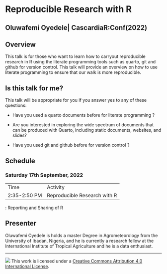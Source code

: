 # Reproducible Research with R

<a href='https://cascadiarconf.com/img/logo_2022.png' align="right" height="139" /></a>

## Oluwafemi Oyedele\| CascardiaR:Conf(2022)

## Overview

This talk is for those who want to learn how to carryout reproducible research in R using the literate programming tools such as quarto, git and github for version control. This talk will provide an overview on how to use literate programming to ensure that our walk is more reproducible.

## Is this talk for me?

This talk will be appropriate for you if you answer yes to any of these questions:

-   Have you used a quarto documents before for literate programming ?

-   Are you interested in exploring the wide spectrum of documents that can be produced with Quarto, including static documents, websites, and slides?

-   Have you used git and github before for version control ?

## Schedule

### Saturday 17th September, 2022

|              |                              |
|--------------|------------------------------|
| Time         | Activity                     |
| 2:35-2:50 PM | Reproducible Research with R |

: Reporting and Sharing of R

## Presenter

Oluwafemi Oyedele is holds a master Degree in Agrometeorology from the University of Ibadan, Nigeria, and he is currently a research fellow at the International Institute of Tropical Agriculture and he is a data enthusiast.

------------------------------------------------------------------------

![](https://i.creativecommons.org/l/by/4.0/88x31.png) This work is licensed under a [Creative Commons Attribution 4.0 International License](https://creativecommons.org/licenses/by/4.0/).

